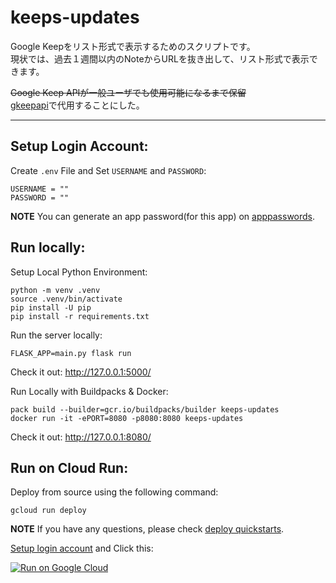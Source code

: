 # keeps-updates
Google Keepをリスト形式で表示するためのスクリプトです。<br>
現状では、過去１週間以内のNoteからURLを抜き出して、リスト形式で表示できます。<br>

~~Google Keep APIが一般ユーザでも使用可能になるまで保留~~<br>
[gkeepapi](https://gkeepapi.readthedocs.io/en/latest/#)で代用することにした。

---

## Setup Login Account:
Create `.env` File and Set `USERNAME` and `PASSWORD`:
```.env
USERNAME = ""
PASSWORD = ""
```

**NOTE**
You can generate an app password(for this app) on [apppasswords](https://myaccount.google.com/apppasswords).

## Run locally:
Setup Local Python Environment:
```
python -m venv .venv
source .venv/bin/activate
pip install -U pip
pip install -r requirements.txt
```

Run the server locally:
```
FLASK_APP=main.py flask run
```

Check it out: http://127.0.0.1:5000/

Run Locally with Buildpacks & Docker:
```
pack build --builder=gcr.io/buildpacks/builder keeps-updates
docker run -it -ePORT=8080 -p8080:8080 keeps-updates
```

Check it out: http://127.0.0.1:8080/

## Run on Cloud Run:
Deploy from source using the following command:
```
gcloud run deploy
```

**NOTE**
If you have any questions, please check [deploy quickstarts](https://cloud.google.com/run/docs/quickstarts/build-and-deploy/python#deploy).

[Setup login account](#setup-login-account) and Click this:

[![Run on Google Cloud](https://deploy.cloud.run/button.svg)](https://deploy.cloud.run)

